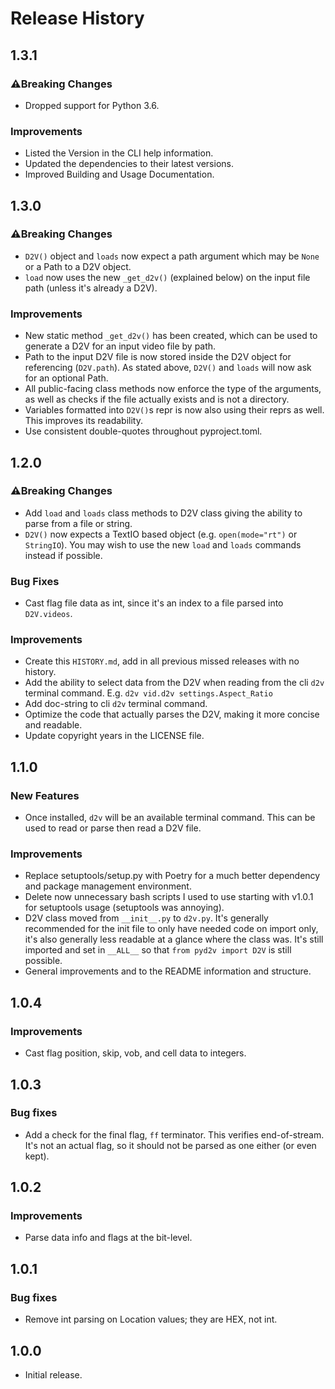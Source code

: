 # Release History

## 1.3.1

### ⚠️Breaking Changes

- Dropped support for Python 3.6.

### Improvements

- Listed the Version in the CLI help information.
- Updated the dependencies to their latest versions.
- Improved Building and Usage Documentation.

## 1.3.0

### ⚠️Breaking Changes

- `D2V()` object and `loads` now expect a path argument which may be `None` or a Path to a D2V object.
- `load` now uses the new `_get_d2v()` (explained below) on the input file path (unless it's already a D2V).

### Improvements

- New static method `_get_d2v()` has been created, which can be used to generate a D2V for an input video file by path.
- Path to the input D2V file is now stored inside the D2V object for referencing (`D2V.path`). As stated above,
  `D2V()` and `loads` will now ask for an optional Path.
- All public-facing class methods now enforce the type of the arguments, as well as checks if the file actually exists
  and is not a directory.
- Variables formatted into `D2V()`s repr is now also using their reprs as well. This improves its readability.
- Use consistent double-quotes throughout pyproject.toml.

## 1.2.0

### ⚠️Breaking Changes

- Add `load` and `loads` class methods to D2V class giving the ability to parse from a file or string.
- `D2V()` now expects a TextIO based object (e.g. `open(mode="rt")` or `StringIO`). You may wish to use the new
  `load` and `loads` commands instead if possible.

### Bug Fixes

- Cast flag file data as int, since it's an index to a file parsed into `D2V.videos`.

### Improvements

- Create this `HISTORY.md`, add in all previous missed releases with no history.
- Add the ability to select data from the D2V when reading from the cli `d2v` terminal command.
  E.g. `d2v vid.d2v settings.Aspect_Ratio`
- Add doc-string to cli `d2v` terminal command.
- Optimize the code that actually parses the D2V, making it more concise and readable.
- Update copyright years in the LICENSE file.

## 1.1.0

### New Features

- Once installed, `d2v` will be an available terminal command. This can be used to read or parse then read a D2V file.

### Improvements

- Replace setuptools/setup.py with Poetry for a much better dependency and package management environment.
- Delete now unnecessary bash scripts I used to use starting with v1.0.1 for setuptools usage (setuptools was annoying).
- D2V class moved from `__init__.py` to `d2v.py`. It's generally recommended for the init file to only have needed code
  on import only, it's also generally less readable at a glance where the class was. It's still imported and set in
  `__ALL__` so that `from pyd2v import D2V` is still possible.
- General improvements and to the README information and structure.

## 1.0.4

### Improvements

- Cast flag position, skip, vob, and cell data to integers.

## 1.0.3

### Bug fixes

- Add a check for the final flag, `ff` terminator. This verifies end-of-stream. It's not an actual flag, so it should
  not be parsed as one either (or even kept).

## 1.0.2

### Improvements

- Parse data info and flags at the bit-level.

## 1.0.1

### Bug fixes

- Remove int parsing on Location values; they are HEX, not int.

## 1.0.0

- Initial release.
